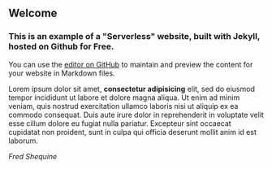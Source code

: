 ## Welcome

### **This is an example of a "Serverless" website, built with Jekyll, hosted on Github for Free.**

You can use the [editor on GitHub](https://github.com/fshequin/fshequin.github.io/edit/master/index.md) to maintain and preview the content for your website in Markdown files.

Lorem ipsum dolor sit amet, **consectetur adipisicing** elit, sed do eiusmod
tempor incididunt ut labore et dolore magna aliqua. Ut enim ad minim veniam,
quis nostrud exercitation ullamco laboris nisi ut aliquip ex ea commodo
consequat. Duis aute irure dolor in reprehenderit in voluptate velit esse
cillum dolore eu fugiat nulla pariatur. Excepteur sint occaecat cupidatat non
proident, sunt in culpa qui officia deserunt mollit anim id est laborum.

*Fred Shequine*

